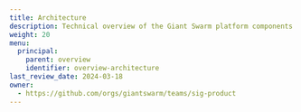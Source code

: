 ```yaml
---
title: Architecture
description: Technical overview of the Giant Swarm platform components and how a customer's developer platform can use them successfully.
weight: 20
menu:
  principal:
    parent: overview
    identifier: overview-architecture
last_review_date: 2024-03-18
owner:
  - https://github.com/orgs/giantswarm/teams/sig-product
---
```

